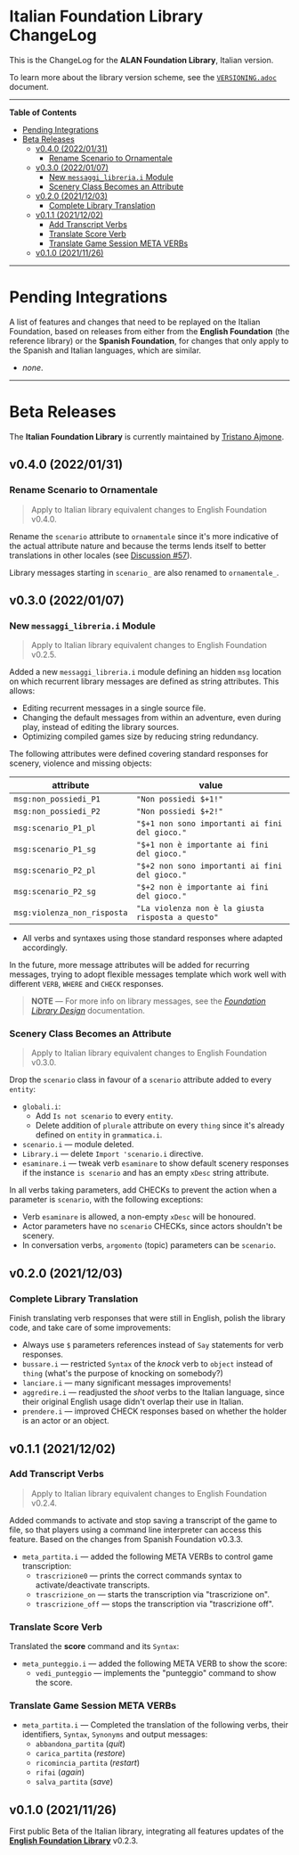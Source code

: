 # Italian Foundation Library ChangeLog

This is the ChangeLog for the __ALAN Foundation Library__, Italian version.

To learn more about the library version scheme, see the [`VERSIONING.adoc`][VERSIONING.adoc] document.

-----

**Table of Contents**

<!-- MarkdownTOC autolink="true" bracket="round" autoanchor="false" lowercase="only_ascii" uri_encoding="true" levels="1,2,3" -->

- [Pending Integrations](#pending-integrations)
- [Beta Releases](#beta-releases)
    - [v0.4.0 \(2022/01/31\)](#v040-20220131)
        - [Rename Scenario to Ornamentale](#rename-scenario-to-ornamentale)
    - [v0.3.0 \(2022/01/07\)](#v030-20220107)
        - [New `messaggi_libreria.i` Module](#new-messaggi_libreriai-module)
        - [Scenery Class Becomes an Attribute](#scenery-class-becomes-an-attribute)
    - [v0.2.0 \(2021/12/03\)](#v020-20211203)
        - [Complete Library Translation](#complete-library-translation)
    - [v0.1.1 \(2021/12/02\)](#v011-20211202)
        - [Add Transcript Verbs](#add-transcript-verbs)
        - [Translate Score Verb](#translate-score-verb)
        - [Translate Game Session META VERBs](#translate-game-session-meta-verbs)
    - [v0.1.0 \(2021/11/26\)](#v010-20211126)

<!-- /MarkdownTOC -->

-----

# Pending Integrations

A list of features and changes that need to be replayed on the Italian Foundation, based on releases from either from the **English Foundation** (the reference library) or the **Spanish Foundation**, for changes that only apply to the Spanish and Italian languages, which are similar.

- _none_.

-------------------------------------------------------------------------------

# Beta Releases

The __Italian Foundation Library__ is currently maintained by [Tristano Ajmone].


## v0.4.0 (2022/01/31)

### Rename Scenario to Ornamentale

> Apply to Italian library equivalent changes to English Foundation v0.4.0.

Rename the `scenario` attribute to `ornamentale` since it's more indicative of the actual attribute nature and because the terms lends itself to better translations in other locales (see [Discussion #57]).

Library messages starting in `scenario_` are also renamed to `ornamentale_`.



## v0.3.0 (2022/01/07)

### New `messaggi_libreria.i` Module

> Apply to Italian library equivalent changes to English Foundation v0.2.5.

Added a new `messaggi_libreria.i` module defining an hidden `msg` location on which recurrent library messages are defined as string attributes.
This allows:

- Editing recurrent messages in a single source file.
- Changing the default messages from within an adventure, even during play, instead of editing the library sources.
- Optimizing compiled games size by reducing string redundancy.

The following attributes were defined covering standard responses for scenery, violence and missing objects:

|          attribute          |                       value                       |
|-----------------------------|---------------------------------------------------|
| `msg:non_possiedi_P1`       | `"Non possiedi $+1!"`                             |
| `msg:non_possiedi_P2`       | `"Non possiedi $+2!"`                             |
| `msg:scenario_P1_pl`        | `"$+1 non sono importanti ai fini del gioco."`    |
| `msg:scenario_P1_sg`        | `"$+1 non è importante ai fini del gioco."`       |
| `msg:scenario_P2_pl`        | `"$+2 non sono importanti ai fini del gioco."`    |
| `msg:scenario_P2_sg`        | `"$+2 non è importante ai fini del gioco."`       |
| `msg:violenza_non_risposta` | `"La violenza non è la giusta risposta a questo"` |

- All verbs and syntaxes using those standard responses where adapted accordingly.

In the future, more message attributes will be added for recurring messages, trying to adopt flexible messages template which work well with different `VERB`, `WHERE` and `CHECK` responses.

> **NOTE** — For more info on library messages, see the
[_Foundation Library Design_](../../alan_en/docs/foundation.html#library_messages) documentation.


### Scenery Class Becomes an Attribute

> Apply to Italian library equivalent changes to English Foundation v0.3.0.

Drop the `scenario` class in favour of a `scenario` attribute added to every `entity`:

- `globali.i`:
    + Add `Is not scenario` to every `entity`.
    + Delete addition of `plurale` attribute on every `thing` since it's already defined on `entity` in `grammatica.i`.
- `scenario.i` — module deleted.
- `Library.i` — delete `Import 'scenario.i` directive.
- `esaminare.i` — tweak verb `esaminare` to show default scenery responses if the instance `is scenario` and has an empty `xDesc` string attribute.

In all verbs taking parameters, add CHECKs to prevent the action when a parameter is `scenario`, with the following exceptions:

- Verb `esaminare` is allowed, a non-empty `xDesc` will be honoured.
- Actor parameters have no `scenario` CHECKs, since actors shouldn't be scenery.
- In conversation verbs, `argomento` (topic) parameters can be `scenario`.


## v0.2.0 (2021/12/03)

### Complete Library Translation

Finish translating verb responses that were still in English, polish the library code, and take care of some improvements:

- Always use `$` parameters references instead of `Say` statements for verb responses.
- `bussare.i` — restricted `Syntax` of the _knock_ verb to `object` instead of `thing` (what's the purpose of knocking on somebody?)
- `lanciare.i` — many significant messages improvements!
- `aggredire.i` — readjusted the _shoot_ verbs to the Italian language, since their original English usage didn't overlap their use in Italian.
- `prendere.i` — improved CHECK responses based on whether the holder is an actor or an object.


## v0.1.1 (2021/12/02)

### Add Transcript Verbs

> Apply to Italian library equivalent changes to English Foundation v0.2.4.

Added commands to activate and stop saving a transcript of the game to file, so that players using a command line interpreter can access this feature.
Based on the changes from Spanish Foundation v0.3.3.

- `meta_partita.i` — added the following META VERBs to control game transcription:
    + `trascrizione0` — prints the correct commands syntax to activate/deactivate transcripts.
    + `trascrizione_on` — starts the transcription via "trascrizione on".
    + `trascrizione_off` — stops the transcription via "trascrizione off".

### Translate Score Verb

Translated the **score** command and its `Syntax`:

- `meta_punteggio.i` — added the following META VERB to show the score:
    + `vedi_punteggio` — implements the "punteggio" command to show the score.

### Translate Game Session META VERBs

- `meta_partita.i` — Completed the translation of the following verbs, their identifiers, `Syntax`, `Synonyms` and output messages:
    + `abbandona_partita` (_quit_)
    + `carica_partita` (_restore_)
    + `ricomincia_partita` (_restart_)
    + `rifai` (_again_)
    + `salva_partita` (_save_)


## v0.1.0 (2021/11/26)

First public Beta of the Italian library, integrating all features updates of the **[English Foundation Library]** v0.2.3.


<!-----------------------------------------------------------------------------
                               REFERENCE LINKS
------------------------------------------------------------------------------>

[Semantic Versioning 2.0.0]: https://semver.org "Semantic Versioning website"

<!-- Issues & Discussion -->

[Discussion #14]: https://github.com/alan-if/alan-i18n/discussions/14 "See Discussion #14 — Libraries Version Scheme"
[Discussion #51]: https://github.com/alan-if/alan-i18n/discussions/51 "See Discussion #51 — THEM WORDS vs PRONOUNs in Italian and Spanish Libs"
[Discussion #57]: https://github.com/alan-if/alan-i18n/discussions/57#discussioncomment-1892673 "Discussion #57 — Spanish Scenery Attributes"

<!-- project files and folders -->

[English Foundation Library]: ../alan_en/Foundation/ "Navigate to the English Alan Library folder"

[VERSIONING.adoc]: ../../VERSIONING.adoc "Read 'Library Version Scheme' documentation"

<!-- people and organizations -->

[Alan IF Development team]: https://github.com/alan-if "Visit the Alan Interactive Fiction Development team organization on GitHub"

[Tristano Ajmone]: https://github.com/tajmone "View Tristano Ajmone's GitHub profile"

<!-- EOF -->
